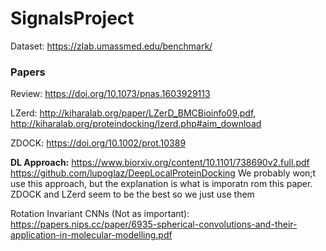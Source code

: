 # SignalsProject

Dataset: https://zlab.umassmed.edu/benchmark/

### Papers ###

Review: https://doi.org/10.1073/pnas.1603929113

LZerd: http://kiharalab.org/paper/LZerD_BMCBioinfo09.pdf, http://kiharalab.org/proteindocking/lzerd.php#aim_download

ZDOCK: https://doi.org/10.1002/prot.10389

**DL Approach:** https://www.biorxiv.org/content/10.1101/738690v2.full.pdf https://github.com/lupoglaz/DeepLocalProteinDocking
  We probably won;t use this approach, but the explanation is what is imporatn rom this paper. ZDOCK and LZerd seem to be the best so we just use them


Rotation Invariant CNNs (Not as important): https://papers.nips.cc/paper/6935-spherical-convolutions-and-their-application-in-molecular-modelling.pdf 
